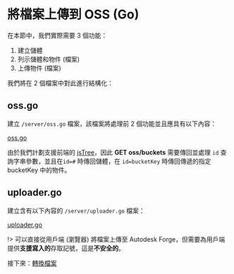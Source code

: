 # 將檔案上傳到 OSS (Go)

在本節中，我們實際需要 3 個功能：

1. 建立儲體
2. 列示儲體和物件 (檔案)
3. 上傳物件 (檔案)

我們將在 2 個檔案中對此進行結構化：

## oss.go

建立 `/server/oss.go` 檔案，該檔案將處理前 2 個功能並且應具有以下內容：

[oss.go](_snippets/viewmodels/go/oss.go ':include :type=code go')

由於我們計劃支援前端的 [jsTree](https://www.jstree.com/)，因此 **GET oss/buckets** 需要傳回並處理 `id` 查詢字串參數，並且在`id=#` 時傳回儲體，在 `id=bucketKey` 時傳回傳遞的指定 bucketKey 中的物件。


## uploader.go

建立含有以下內容的 `/server/uploader.go` 檔案：

[uploader.go](_snippets/viewmodels/go/uploader.go ':include :type=code go')

!> 可以直接從用戶端 (瀏覽器) 將檔案上傳至 Autodesk Forge，但需要為用戶端提供**支援寫入的**存取記號，這是**不安全的**。

接下來：[轉換檔案](/zh-TW/modelderivative/translate/)